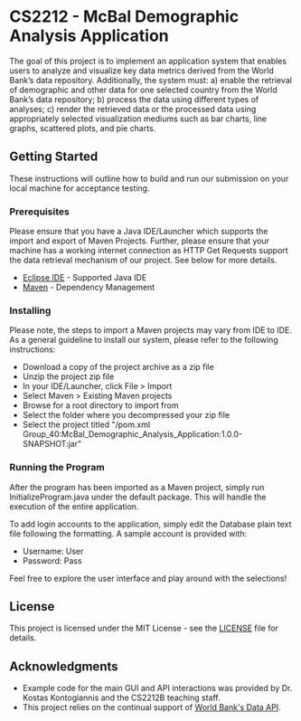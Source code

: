 # CS2212 - McBal Demographic Analysis Application

The goal of this project is to implement an application system that enables users to analyze and visualize key data metrics derived from the World Bank’s data repository. Additionally, the system must: a) enable the retrieval of demographic and other data for one selected country from the World Bank’s data repository; b) process the data using different types of analyses; c) render the retrieved data or the processed data using appropriately selected visualization mediums such as bar charts, line graphs, scattered plots, and pie charts. 

## Getting Started

These instructions will outline how to build and run our submission on your local machine for acceptance testing.

### Prerequisites

Please ensure that you have a Java IDE/Launcher which supports the import and export of Maven Projects. Further, please ensure that your machine has a working internet connection as HTTP Get Requests support the data retrieval mechanism of our project. See below for more details.
* [Eclipse IDE](https://www.eclipse.org/ide/) - Supported Java IDE
* [Maven](https://maven.apache.org/) - Dependency Management

### Installing

Please note, the steps to import a Maven projects may vary from IDE to IDE. As a general guideline to install our system, please refer to the following instructions:

* Download a copy of the project archive as a zip file
* Unzip the project zip file
* In your IDE/Launcher, click File > Import
* Select Maven > Existing Maven projects
* Browse for a root directory to import from
* Select the folder where you decompressed your zip file
* Select the project titled "/pom.xml Group_40:McBal_Demographic_Analysis_Application:1.0.0-SNAPSHOT:jar"

### Running the Program

After the program has been imported as a Maven project, simply run InitializeProgram.java under the default package. This will handle the execution of the entire application.

To add login accounts to the application, simply edit the Database plain text file following the formatting. A sample account is provided with:

* Username: User
* Password: Pass

Feel free to explore the user interface and play around with the selections!

## License

This project is licensed under the MIT License - see the [LICENSE](LICENSE) file for details.

## Acknowledgments

* Example code for the main GUI and API interactions was provided by Dr. Kostas Kontogiannis and the CS2212B teaching staff. 
* This project relies on the continual support of [World Bank's Data API](https://datahelpdesk.worldbank.org/knowledgebase/articles/889392-about-the-indicators-api-documentation).

